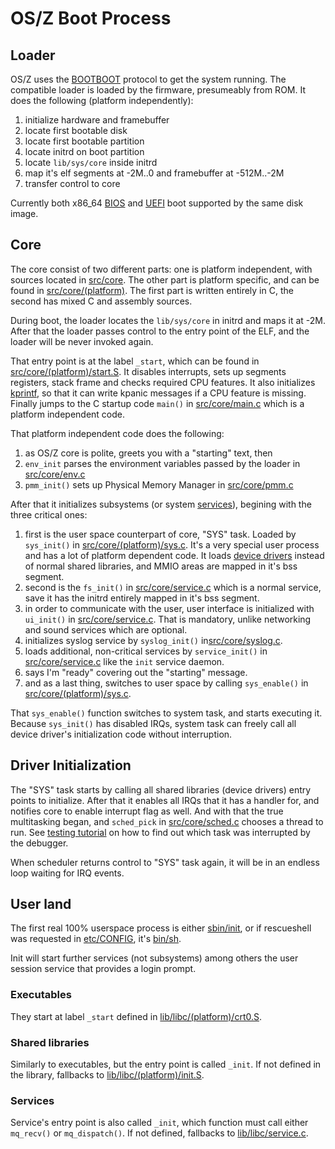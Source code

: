 OS/Z Boot Process
=================

Loader
------

OS/Z uses the [BOOTBOOT](https://github.com/bztsrc/osz/tree/master/loader) protocol to get the system running.
The compatible loader is loaded by the firmware, presumeably from ROM. It does the following (platform independently):

 1. initialize hardware and framebuffer
 2. locate first bootable disk
 3. locate first bootable partition
 4. locate initrd on boot partition
 5. locate `lib/sys/core` inside initrd
 6. map it's elf segments at -2M..0 and framebuffer at -512M..-2M
 7. transfer control to core

Currently both x86_64 [BIOS](https://github.com/bztsrc/osz/blob/master/loader/mb-x86_64/bootboot.asm) and [UEFI](https://github.com/bztsrc/osz/blob/master/loader/efi-x86_64/bootboot.c) boot supported by the same disk image.

Core
----

The core consist of two different parts: one is platform independent, with sources located in [src/core](https://github.com/bztsrc/osz/blob/master/src/core). The other part is platform specific, and can be found in [src/core/(platform)](https://github.com/bztsrc/osz/blob/master/src/core/x86_64). The first part is written entirely in C, the second has mixed C and assembly sources.

During boot, the loader locates the `lib/sys/core` in initrd and maps it at -2M. After that the loader passes control to the entry point of the ELF, and the loader will be never invoked again.

That entry point is at the label `_start`, which can be found in  [src/core/(platform)/start.S](https://github.com/bztsrc/osz/blob/master/src/core/x86_64/start.S). It disables interrupts, sets up segments registers, stack frame and checks required CPU features. It also initializes [kprintf](https://github.com/bztsrc/osz/blob/master/src/core/kprintf.c), so that it can write kpanic messages if a CPU feature is missing. Finally jumps to the C startup code `main()` in [src/core/main.c](https://github.com/bztsrc/osz/blob/master/src/core/main.c) which is a platform independent code.

That platform independent code does the following:

 1. as OS/Z core is polite, greets you with a "starting" text, then
 2. `env_init` parses the environment variables passed by the loader in [src/core/env.c](https://github.com/bztsrc/osz/blob/master/src/core/env.c)
 3. `pmm_init()` sets up Physical Memory Manager in [src/core/pmm.c](https://github.com/bztsrc/osz/blob/master/src/core/pmm.c)

After that it initializes subsystems (or system [services](https://github.com/bztsrc/osz/blob/master/docs/services.md)), begining with the three critical ones:

 1. first is the user space counterpart of core, "SYS" task. Loaded by `sys_init()` in [src/core/(platform)/sys.c](https://github.com/bztsrc/osz/blob/master/src/core/x86_64/sys.c). It's a very special user process and has a lot of platform dependent code. It loads [device drivers](https://github.com/bztsrc/osz/blob/master/docs/drivers.md) instead of normal shared libraries, and MMIO areas are mapped in it's bss segment.
 2. second is the `fs_init()` in [src/core/service.c](https://github.com/bztsrc/osz/blob/master/src/core/service.c) which is a normal service, save it has the initrd entirely mapped in it's bss segment.
 3. in order to communicate with the user, user interface is initialized with `ui_init()` in [src/core/service.c](https://github.com/bztsrc/osz/blob/master/src/core/service.c). That is mandatory, unlike networking and sound services which are optional.
 4. initializes syslog service by `syslog_init()` in[src/core/syslog.c](https://github.com/bztsrc/osz/blob/master/src/core/syslog.c).
 5. loads additional, non-critical services by `service_init()` in [src/core/service.c](https://github.com/bztsrc/osz/blob/master/src/core/service.c) like the `init` service daemon.
 6. says I'm "ready" covering out the "starting" message.
 7. and as a last thing, switches to user space by calling `sys_enable()` in [src/core/(platform)/sys.c](https://github.com/bztsrc/osz/blob/master/src/core/x86_64/sys.c).

That `sys_enable()` function switches to system task, and starts executing it. Because `sys_init()` has disabled IRQs,
system task can freely call all device driver's initialization code without interruption. 

Driver Initialization
---------------------

The "SYS" task starts by calling all shared libraries (device drivers) entry points to initialize. After that
it enables all IRQs that it has a handler for, and notifies core to enable interrupt flag as well. And with that
the true multitasking began, and `sched_pick` in [src/core/sched.c](https://github.com/bztsrc/osz/blob/master/src/core/sched.c)
chooses a thread to run. See [testing tutorial](https://github.com/bztsrc/osz/blob/master/docs/howto1-testing.md) on
how to find out which task was interrupted by the debugger.

When scheduler returns control to "SYS" task again, it will be in an endless loop waiting for IRQ events.

User land
---------

The first real 100% userspace process is either [sbin/init](https://github.com/bztsrc/osz/blob/master/src/init/main.c), or if rescueshell was requested in [etc/CONFIG](https://github.com/bztsrc/osz/blob/master/etc/CONFIG), it's [bin/sh](https://github.com/bztsrc/osz/blob/master/src/sh/main.c).

Init will start further services (not subsystems) among others the user session service that provides a login prompt.

### Executables

They start at label `_start` defined in [lib/libc/(platform)/crt0.S](https://github.com/bztsrc/osz/blob/master/src/lib/libc/x86_64/crt0.S).

### Shared libraries

Similarly to executables, but the entry point is called `_init`. If not defined in the library, fallbacks to [lib/libc/(platform)/init.S](https://github.com/bztsrc/osz/blob/master/src/lib/libc/x86_64/init.S).

### Services

Service's entry point is also called `_init`, which function must call either `mq_recv()` or `mq_dispatch()`. If not defined, fallbacks to [lib/libc/service.c](https://github.com/bztsrc/osz/blob/master/src/lib/libc/service.c).
